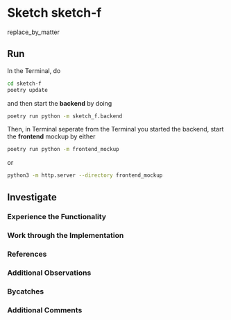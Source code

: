 # Sketch sketch-f

replace_by_matter

## Run

In the Terminal, do

``` bash
cd sketch-f
poetry update
```

and then start the **backend** by doing

```bash
poetry run python -m sketch_f.backend
```

Then, in Terminal seperate from the Terminal you started the backend, start the **frontend** mockup by either

```bash
poetry run python -m frontend_mockup
```

or

```bash
python3 -m http.server --directory frontend_mockup
```


## Investigate

### Experience the Functionality

### Work through the Implementation

### References

### Additional Observations

### Bycatches

### Additional Comments
